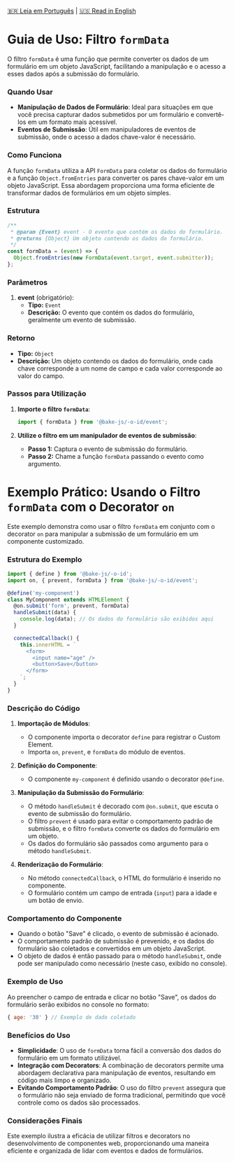 [🇧🇷 Leia em Português](./README.pt-BR.md) | [🇺🇸 Read in English](./README.md)

# Guia de Uso: Filtro `formData`

O filtro `formData` é uma função que permite converter os dados de um formulário em um objeto JavaScript, facilitando a manipulação e o acesso a esses dados após a submissão do formulário.

### Quando Usar

- **Manipulação de Dados de Formulário**: Ideal para situações em que você precisa capturar dados submetidos por um formulário e convertê-los em um formato mais acessível.
- **Eventos de Submissão**: Útil em manipuladores de eventos de submissão, onde o acesso a dados chave-valor é necessário.

### Como Funciona

A função `formData` utiliza a API `FormData` para coletar os dados do formulário e a função `Object.fromEntries` para converter os pares chave-valor em um objeto JavaScript. Essa abordagem proporciona uma forma eficiente de transformar dados de formulários em um objeto simples.

### Estrutura

```javascript
/**
 * @param {Event} event - O evento que contém os dados do formulário.
 * @returns {Object} Um objeto contendo os dados do formulário.
 */
const formData = (event) => {
  Object.fromEntries(new FormData(event.target, event.submitter));
};
```

### Parâmetros

1. **event** (obrigatório):
   - **Tipo:** `Event`
   - **Descrição:** O evento que contém os dados do formulário, geralmente um evento de submissão.

### Retorno

- **Tipo:** `Object`
- **Descrição:** Um objeto contendo os dados do formulário, onde cada chave corresponde a um nome de campo e cada valor corresponde ao valor do campo.

### Passos para Utilização

1. **Importe o filtro `formData`**:

   ```javascript
   import { formData } from '@bake-js/-o-id/event';
   ```

2. **Utilize o filtro em um manipulador de eventos de submissão**:

   - **Passo 1:** Captura o evento de submissão do formulário.
   - **Passo 2:** Chame a função `formData` passando o evento como argumento.

# Exemplo Prático: Usando o Filtro `formData` com o Decorator `on`

Este exemplo demonstra como usar o filtro `formData` em conjunto com o decorator `on` para manipular a submissão de um formulário em um componente customizado.

### Estrutura do Exemplo

```javascript
import { define } from '@bake-js/-o-id';
import on, { prevent, formData } from '@bake-js/-o-id/event';

@define('my-component')
class MyComponent extends HTMLElement {
  @on.submit('form', prevent, formData)
  handleSubmit(data) {
    console.log(data); // Os dados do formulário são exibidos aqui
  }

  connectedCallback() {
    this.innerHTML = `
      <form>
        <input name="age" />
        <button>Save</button>
      </form>
    `;
  }
}
```

### Descrição do Código

1. **Importação de Módulos**:
   - O componente importa o decorator `define` para registrar o Custom Element.
   - Importa `on`, `prevent`, e `formData` do módulo de eventos.

2. **Definição do Componente**:
   - O componente `my-component` é definido usando o decorator `@define`.

3. **Manipulação da Submissão do Formulário**:
   - O método `handleSubmit` é decorado com `@on.submit`, que escuta o evento de submissão do formulário. 
   - O filtro `prevent` é usado para evitar o comportamento padrão de submissão, e o filtro `formData` converte os dados do formulário em um objeto.
   - Os dados do formulário são passados como argumento para o método `handleSubmit`.

4. **Renderização do Formulário**:
   - No método `connectedCallback`, o HTML do formulário é inserido no componente.
   - O formulário contém um campo de entrada (`input`) para a idade e um botão de envio.

### Comportamento do Componente

- Quando o botão "Save" é clicado, o evento de submissão é acionado.
- O comportamento padrão de submissão é prevenido, e os dados do formulário são coletados e convertidos em um objeto JavaScript.
- O objeto de dados é então passado para o método `handleSubmit`, onde pode ser manipulado como necessário (neste caso, exibido no console).

### Exemplo de Uso

Ao preencher o campo de entrada e clicar no botão "Save", os dados do formulário serão exibidos no console no formato:

```javascript
{ age: '30' } // Exemplo de dado coletado
```

### Benefícios do Uso

- **Simplicidade**: O uso de `formData` torna fácil a conversão dos dados do formulário em um formato utilizável.
- **Integração com Decorators**: A combinação de decorators permite uma abordagem declarativa para manipulação de eventos, resultando em código mais limpo e organizado.
- **Evitando Comportamento Padrão**: O uso do filtro `prevent` assegura que o formulário não seja enviado de forma tradicional, permitindo que você controle como os dados são processados.

### Considerações Finais

Este exemplo ilustra a eficácia de utilizar filtros e decorators no desenvolvimento de componentes web, proporcionando uma maneira eficiente e organizada de lidar com eventos e dados de formulários.
